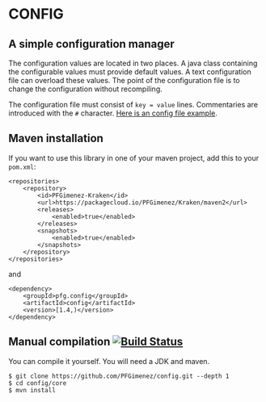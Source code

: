 # CONFIG

## A simple configuration manager

The configuration values are located in two places.
A java class containing the configurable values must provide default values. A text configuration file can overload these values.
The point of the configuration file is to change the configuration without recompiling.

The configuration file must consist of ```key = value``` lines. Commentaries are introduced with the ```#``` character. [Here is an config file example](https://raw.githubusercontent.com/PFGimenez/config/master/example/config_example.ini).

## Maven installation

If you want to use this library in one of your maven project, add this to your `pom.xml`:

    <repositories>
        <repository>
            <id>PFGimenez-Kraken</id>
            <url>https://packagecloud.io/PFGimenez/Kraken/maven2</url>
            <releases>
                <enabled>true</enabled>
            </releases>
            <snapshots>
                <enabled>true</enabled>
            </snapshots>
        </repository>
    </repositories>

and

    <dependency>
        <groupId>pfg.config</groupId>
        <artifactId>config</artifactId>
        <version>[1.4,)</version>
    </dependency>



## Manual compilation [![Build Status](https://travis-ci.org/PFGimenez/config.svg?branch=master)](https://travis-ci.org/PFGimenez/config)

You can compile it yourself. You will need a JDK and maven.

    $ git clone https://github.com/PFGimenez/config.git --depth 1
    $ cd config/core
    $ mvn install
